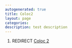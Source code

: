 ```yaml
---
autogenerated: true
title: Coloc2
layout: page
categories: 
description: test description
---
```


1.  REDIRECT [Coloc 2](Coloc_2)
